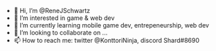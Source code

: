 - 👋 Hi, I’m @ReneJSchwartz
- 👀 I’m interested in game & web dev
- 🌱 I’m currently learning mobile game dev, entrepeneurship, web dev
- 💞️ I’m looking to collaborate on ...
- 📫 How to reach me: twitter @KonttoriNinja, discord Shard#8690 

<!---
ReneJSchwartz/ReneJSchwartz is a ✨ special ✨ repository because its `README.md` (this file) appears on your GitHub profile.
You can click the Preview link to take a look at your changes.
--->
